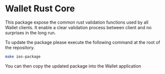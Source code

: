 # Wallet Rust Core

This package expose the common rust validation functions used by all Wallet clients.
It enable a clear validation process between client and no surprises in the long run. 

To update the package please execute the following command at the root of the repository.

```bash
make ios-package
```

You can then copy the updated package into the Wallet application
